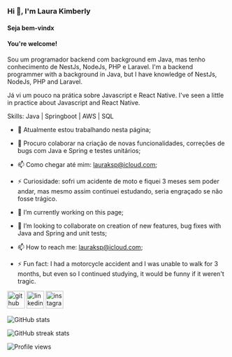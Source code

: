 ### Hi 👋, I'm Laura Kimberly

#### Seja bem-vindx
#### You're welcome!

Sou um programador backend com background em Java, mas tenho conhecimento de NestJs, NodeJs, PHP e Laravel.
I'm a backend programmer with a background in Java, but I have knowledge of NestJs, NodeJs, PHP and Laravel.

Já vi um pouco na prática sobre Javascript e React Native.
I've seen a little in practice about Javascript and React Native.

Skills: Java | Springboot | AWS | SQL

- 🔭 Atualmente estou trabalhando nesta página;
- 👯 Procuro colaborar na criação de novas funcionalidades, correções de bugs com Java e Spring e testes unitários;
- 📫 Como chegar até mim: lauraksp@icloud.com;
- ⚡ Curiosidade: sofri um acidente de moto e fiquei 3 meses sem poder andar, mas mesmo assim continuei estudando, seria engraçado se não fosse trágico.

- 🔭 I’m currently working on this page; 
- 👯 I’m looking to collaborate on creation of new features, bug fixes with Java and Spring and unit tests; 
- 📫 How to reach me: lauraksp@icloud.com; 
- ⚡ Fun fact: I had a motorcycle accident and I was unable to walk for 3 months, but even so I continued studying, it would be funny if it weren't tragic. 


[<img src='https://cdn.jsdelivr.net/npm/simple-icons@3.0.1/icons/github.svg' alt='github' height='40'>](https://github.com/lauraksp)  [<img src='https://cdn.jsdelivr.net/npm/simple-icons@3.0.1/icons/linkedin.svg' alt='linkedin' height='40'>](https://www.linkedin.com/in/lauraksp/)  [<img src='https://cdn.jsdelivr.net/npm/simple-icons@3.0.1/icons/instagram.svg' alt='instagram' height='40'>](https://www.instagram.com/kim.javaa/)  

![GitHub stats](https://github-readme-stats.vercel.app/api?username=lauraksp&show_icons=true)  

![GitHub streak stats](https://streak-stats.demolab.com/?user=lauraksp)  

![Profile views](https://gpvc.arturio.dev/lauraksp)  
